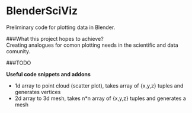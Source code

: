 BlenderSciViz
=============

Preliminary code for plotting data in Blender.

###What this project hopes to achieve?  
Creating analogues for comon plotting needs in the scientific and data comunity. 

###TODO

**Useful code snippets and addons**

- 1d array to point cloud (scatter plot), takes array of {x,y,z} tuples and generates vertices
- 2d array to 3d mesh, takes n*n array of {x,y,z} tuples and generates a mesh
